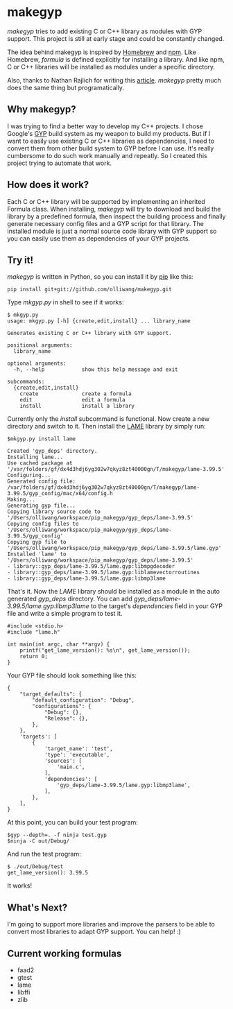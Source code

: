 makegyp
=======

*makegyp* tries to add existing C or C++ library as modules with GYP support.
This project is still at early stage and could be constantly changed.

The idea behind makegyp is inspired by [Homebrew](http://brew.sh) and
[npm](https://npmjs.org). Like Homebrew, *formula* is defined explicitly
for installing a library. And like npm, C or C++ libraries will be installed
as modules under a specific directory.

Also, thanks to Nathan Rajlich for writing this
[article](http://n8.io/converting-a-c-library-to-gyp/). *makegyp* pretty much
does the same thing but programatically.

Why makegyp?
-------------
I was trying to find a better way to develop my C++ projects. I chose Google's
[GYP](https://code.google.com/p/gyp/) build system as my weapon to build
my products. But if I want to easily use existing C or C++ libraries as
dependencies, I need to convert them from other build system to GYP before I
can use. It's really cumbersome to do such work manually and repeatly. So I
created this project trying to automate that work.

How does it work?
-----------------
Each C or C++ library will be supported by implementing an inherited Formula
class. When installing, *makegyp* will try to download and build the library by
a predefined formula, then inspect the building process and finally
generate necessary config files and  a GYP script for that library.
The installed module is just a normal source code library with GYP support so
you can easily use them as dependencies of your GYP projects.

Try it!
-------
*makegyp* is written in Python, so you can install it by [pip](http://www.pip-installer.org/en/latest/) like this:

    pip install git+git://github.com/olliwang/makegyp.git

Type *mkgyp.py* in shell to see if it works:

    $ mkgyp.py
    usage: mkgyp.py [-h] {create,edit,install} ... library_name

    Generates existing C or C++ library with GYP support.

    positional arguments:
      library_name

    optional arguments:
      -h, --help            show this help message and exit

    subcommands:
      {create,edit,install}
        create              create a formula
        edit                edit a formula
        install             install a library

Currently only the *install* subcommand is functional. Now create a new
directory and switch to it. Then install the [LAME](http://lame.sourceforge.net)
library by simply run:

    $mkgyp.py install lame

    Created 'gyp_deps' directory.
    Installing lame...
    Use cached package at '/var/folders/gf/dx4d3hdj6yg302w7qkyz8zt40000gn/T/makegyp/lame-3.99.5'
    Configuring...
    Generated config file: /var/folders/gf/dx4d3hdj6yg302w7qkyz8zt40000gn/T/makegyp/lame-3.99.5/gyp_config/mac/x64/config.h
    Making...
    Generating gyp file...
    Copying library source code to '/Users/olliwang/workspace/pip_makegyp/gyp_deps/lame-3.99.5'
    Copying config files to '/Users/olliwang/workspace/pip_makegyp/gyp_deps/lame-3.99.5/gyp_config'
    Copying gyp file to '/Users/olliwang/workspace/pip_makegyp/gyp_deps/lame-3.99.5/lame.gyp'
    Installed 'lame' to '/Users/olliwang/workspace/pip_makegyp/gyp_deps/lame-3.99.5'
    - library::gyp_deps/lame-3.99.5/lame.gyp:libmpgdecoder
    - library::gyp_deps/lame-3.99.5/lame.gyp:liblamevectorroutines
    - library::gyp_deps/lame-3.99.5/lame.gyp:libmp3lame

That's it. Now the *LAME* library should be installed as a module in the auto
generated *gyp_deps* directory. You can add
*gyp_deps/lame-3.99.5/lame.gyp:libmp3lame* to the target's *dependencies*
field in your GYP file and write a simple program to test it.

    #include <stdio.h>
    #include "lame.h"

    int main(int argc, char **argv) {
        printf("get_lame_version(): %s\n", get_lame_version());
        return 0;
    }

Your GYP file should look something like this:

    {
        "target_defaults": {
            "default_configuration": "Debug",
            "configurations": {
                "Debug": {},
                "Release": {},
            },
        },
        'targets': [
            {
                'target_name': 'test',
                'type': 'executable',
                'sources': [
                    'main.c',
                ],
                'dependencies': [
                    'gyp_deps/lame-3.99.5/lame.gyp:libmp3lame',
                ],
            },
        ],
    }

At this point, you can build your test program:

    $gyp --depth=. -f ninja test.gyp
    $ninja -C out/Debug/

And run the test program:

    $ ./out/Debug/test
    get_lame_version(): 3.99.5

It works!

What's Next?
------------
I'm going to support more libraries and improve the parsers to be able to
convert most libraries to adapt GYP support. You can help! :)

Current working formulas
-------------------------
- faad2
- gtest
- lame
- libffi
- zlib

